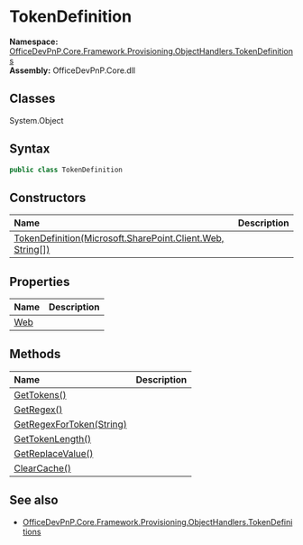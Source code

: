 # TokenDefinition
  
**Namespace:** [OfficeDevPnP.Core.Framework.Provisioning.ObjectHandlers.TokenDefinitions](OfficeDevPnP.Core.Framework.Provisioning.ObjectHandlers.TokenDefinitions.md)  
**Assembly:** OfficeDevPnP.Core.dll  
## Classes
System.Object  
## Syntax
```C#
public class TokenDefinition
```
## Constructors
|**Name**|**Description**|
|:-----|:-----|
| [TokenDefinition(Microsoft.SharePoint.Client.Web, String[])](TokenDefinitionconstructor1details.md) | 
## Properties
|**Name**|**Description**|
|:-----|:-----|
| [Web](TokenDefinition.Web.md) | 
## Methods
|**Name**|**Description**|
|:-----|:-----|
| [GetTokens()](TokenDefinitionGetTokens.md) | 
| [GetRegex()](TokenDefinitionGetRegex.md) | 
| [GetRegexForToken(String)](TokenDefinitionGetRegexForTokenString.md) | 
| [GetTokenLength()](TokenDefinitionGetTokenLength.md) | 
| [GetReplaceValue()](TokenDefinitionGetReplaceValue.md) | 
| [ClearCache()](TokenDefinitionClearCache.md) | 
## See also
- [OfficeDevPnP.Core.Framework.Provisioning.ObjectHandlers.TokenDefinitions](OfficeDevPnP.Core.Framework.Provisioning.ObjectHandlers.TokenDefinitions.md)
